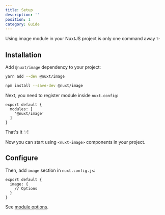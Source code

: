 ```yaml
---
title: Setup
description: ''
position: 1
category: Guide
---
```


Using image module in your NuxtJS project is only one command away ✨

## Installation

Add `@nuxt/image` dependency to your project:

<code-group>
  <code-block label="Yarn" active>

  ```bash
  yarn add --dev @nuxt/image
  ```

  </code-block>
  <code-block label="NPM">

  ```bash
  npm install --save-dev @nuxt/image
  ```

  </code-block>
</code-group>




Next, you need to register module inside `nuxt.config`:

```bash{}[.nuxt.config.js]
export default {
  modules: [
    '@nuxt/image'
  ]
}
```

That's it ✨!

Now you can start using `<nuxt-image>` components in your project.

## Configure

Then, add `image` section in `nuxt.config.js`:

```js[nuxt.config.js]
export default {
  image: {
    // Options
  }
}
```

See [module options](/options).
